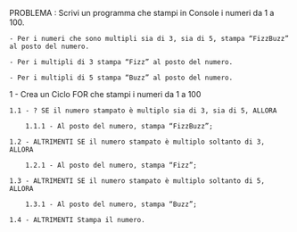PROBLEMA : Scrivi un programma che stampi in Console i numeri da 1 a 100. 

    - Per i numeri che sono multipli sia di 3, sia di 5, stampa “FizzBuzz” al posto del numero.

    - Per i multipli di 3 stampa “Fizz” al posto del numero.

    - Per i multipli di 5 stampa “Buzz” al posto del numero.



1 - Crea un Ciclo FOR che stampi i numeri da 1 a 100

    1.1 - ? SE il numero stampato è multiplo sia di 3, sia di 5, ALLORA

        1.1.1 - Al posto del numero, stampa “FizzBuzz”;

    1.2 - ALTRIMENTI SE il numero stampato è multiplo soltanto di 3, ALLORA

        1.2.1 - Al posto del numero, stampa “Fizz”;

    1.3 - ALTRIMENTI SE il numero stampato è multiplo soltanto di 5, ALLORA

        1.3.1 - Al posto del numero, stampa “Buzz”;

    1.4 - ALTRIMENTI Stampa il numero.
